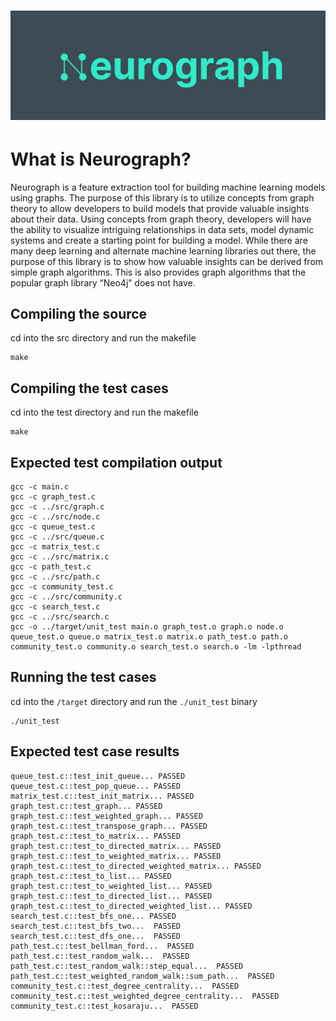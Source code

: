 # [![Bevy](screenshots/neurograph_logo.png)](https://github.com/shaysingh818/Diffusion)

# What is Neurograph?
Neurograph is a feature extraction tool for building machine learning models using graphs. The purpose of this library is to utilize concepts from graph theory to allow developers to build models that provide valuable insights about their data. Using concepts from graph theory, developers will have the ability to visualize intriguing relationships in data sets, model dynamic systems and create a starting point for building a model. While there are many deep learning and alternate machine learning libraries out there, the purpose of this library is to show how valuable insights can be derived from simple graph algorithms. This is also provides graph algorithms that the popular graph library “Neo4j” does not have.  


## Compiling the source
cd into the src directory and run the makefile
```
make
```

## Compiling the test cases
cd into the test directory and run the makefile
```
make
```

## Expected test compilation output
```
gcc -c main.c
gcc -c graph_test.c
gcc -c ../src/graph.c
gcc -c ../src/node.c
gcc -c queue_test.c
gcc -c ../src/queue.c
gcc -c matrix_test.c
gcc -c ../src/matrix.c
gcc -c path_test.c
gcc -c ../src/path.c
gcc -c community_test.c
gcc -c ../src/community.c
gcc -c search_test.c
gcc -c ../src/search.c
gcc -o ../target/unit_test main.o graph_test.o graph.o node.o queue_test.o queue.o matrix_test.o matrix.o path_test.o path.o community_test.o community.o search_test.o search.o -lm -lpthread
```

## Running the test cases
cd into the ```/target``` directory and run the ```./unit_test``` binary

```
./unit_test
```

## Expected test case results
```
queue_test.c::test_init_queue... PASSED
queue_test.c::test_pop_queue... PASSED
matrix_test.c::test_init_matrix... PASSED
graph_test.c::test_graph... PASSED
graph_test.c::test_weighted_graph... PASSED
graph_test.c::test_transpose_graph... PASSED
graph_test.c::test_to_matrix... PASSED
graph_test.c::test_to_directed_matrix... PASSED
graph_test.c::test_to_weighted_matrix... PASSED
graph_test.c::test_to_directed_weighted_matrix... PASSED
graph_test.c::test_to_list... PASSED
graph_test.c::test_to_weighted_list... PASSED
graph_test.c::test_to_directed_list... PASSED
graph_test.c::test_to_directed_weighted_list... PASSED
search_test.c::test_bfs_one... PASSED
search_test.c::test_bfs_two...  PASSED
search_test.c::test_dfs_one...  PASSED
path_test.c::test_bellman_ford...  PASSED
path_test.c::test_random_walk...  PASSED
path_test.c::test_random_walk::step_equal...  PASSED
path_test.c::test_weighted_random_walk::sum_path...  PASSED
community_test.c::test_degree_centrality...  PASSED
community_test.c::test_weighted_degree_centrality...  PASSED
community_test.c::test_kosaraju...  PASSED
```






